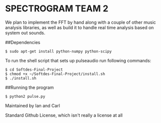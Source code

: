 # SPECTROGRAM TEAM 2
We plan to implement the FFT by hand along with a couple of other music analysis libraries, as well as build it to handle real time analysis based on system out sounds.

##Dependencies
```
$ sudo apt-get install python-numpy python-scipy
```

To run the shell script that sets up pulseaudio run following commands:
```
$ cd Softdes-Final-Project
$ chmod +x ~/Softdes-Final-Project/install.sh
$ ./install.sh
```

##Running the program
```
$ python2 pulse.py
```

Maintained by Ian and Carl

Standard Github License, which isn't really a license at all